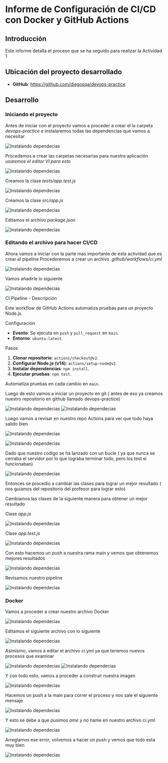# Informe de Configuración de CI/CD con Docker y GitHub Actions

## Introducción

Este informe detalla el proceso que se ha seguido para realizar la Actividad 1

## Ubicación del proyecto desarrollado

- **GitHub**: https://github.com/diegosqa/devops-practice


## Desarrollo

### Iniciando el proyecto
Antes de iniciar con el proyecto vamos a proceder a crear el la carpeta *devops-practice* e instalaremos todas las dependencias que vamos a necesitar

![Instalando dependecias](Actividad1-CC3S2/Imagenes/Foto1.png)

Procedemos a crear las carpetas necesarias para nuestra aplicación *usaremos el editor VI para esto*

![Instalando dependecias](Imagenes/Foto2.png)

Creamos la clase *tests/app.test.js*

![Instalando dependecias](Imagenes/Foto3.png)

Creamos la clase *src/app.js*

![Instalando dependecias](Imagenes/Foto22.png)

Editamos el archivo *package.json*

![Instalando dependecias](Imagenes/Foto4.png)

### Editando el archivo para hacer CI/CD

Ahora vamos a iniciar con la parte mas importante de esta actividad que es crear el pipeline
Procederemos a crear un archivo *.github/workflows/ci.yml*

![Instalando dependecias](Imagenes/Foto5.png)

Vamos añadirle lo siguiente

![Instalando dependecias](Imagenes/Foto23.png)

CI Pipeline - Descripción

Este workflow de GitHub Actions automatiza pruebas para un proyecto Node.js.

Configuración

- **Evento**: Se ejecuta en `push` y `pull_request` en `main`.
- **Entorno**: `ubuntu-latest`.

Pasos

1. **Clonar repositorio**: `actions/checkout@v2`.
2. **Configurar Node.js (v14)**: `actions/setup-node@v2`.
3. **Instalar dependencias**: `npm install`.
4. **Ejecutar pruebas**: `npm test`.

Automatiza pruebas en cada cambio en `main`.

Luego de esto vamos a iniciar un proyecto en git ( antes de eso ya creamos nuestro repositorio en github llamado devops-practice)

![Instalando dependecias](Imagenes/Foto6.png)
![Instalando dependecias](Imagenes/Foto7.png)

Luego vamos a revisar en nuestro repo Actions para ver que todo haya salido bien

![Instalando dependecias](Imagenes/Foto8.png)

![Instalando dependecias](Imagenes/Foto9.png)

Dado que nuestro codigo se ha lanzado con un bucle ( ya que nunca se cerraba el servidor por lo que lograba terminar todo, pero los test si funcionaban)

![Instalando dependecias](Imagenes/Foto24.png)

Entonces se procedio a cambiar las clases para lograr un mejor resultado ( nos guiamos del repositorio del profesor para lograr esto)

Cambiamos las clases de la siguiente manera para obtener un mejor resultado

Clase *app.js*

![Instalando dependecias](Imagenes/Foto25.png)

Clase *app.test.js*

![Instalando dependecias](Imagenes/Foto26.png)

Con esto hacemos un push a nuestra rama main y vemos que obtenemos mejores resultados

![Instalando dependecias](Imagenes/Foto15.png)

Revisamos nuestro pipeline

![Instalando dependecias](Imagenes/Foto14.png)

### Docker 

Vamos a proceder a crear nuestro archivo Docker

![Instalando dependecias](Imagenes/Foto10.png)

Editamos el siguiente archivo con lo siguiente

![Instalando dependecias](Imagenes/Foto11.png)

Asimismo, vamos a editar el archivo ci.yml ya que tenemos nuevos procesos que examinar

![Instalando dependecias](Imagenes/Foto27.png)
![Instalando dependecias](Imagenes/Foto28.png)

Y con todo esto, vamos a proceder a construir nuestra imagen

![Instalando dependecias](Imagenes/Foto18.png)

Hacemos un push a la main para correr el proceso y nos sale el siguiente mensaje

![Instalando dependecias](Imagenes/Foto29.png)

Y esto se debe a que pusimos *ame* y no name en nuestro archivo ci.yml

![Instalando dependecias](Imagenes/Foto30.png)

Arreglamos ese error, volvemos a hacer un push y vemos que todo esta muy bien

![Instalando dependecias](Imagenes/Foto31.png)



